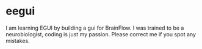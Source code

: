# eegui
I am learning EGUI by building a gui for BrainFlow. I was trained to be a neurobiologist, coding is just my passion. Please correct me if you spot any mistakes. 

